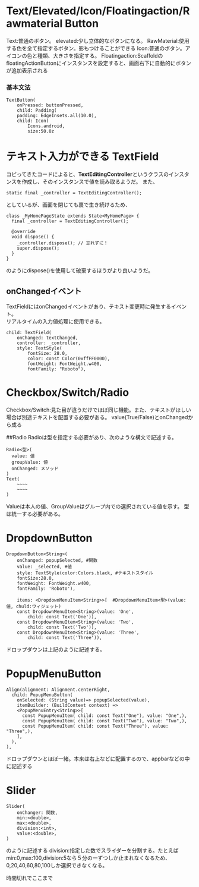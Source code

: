 # Text/Elevated/Icon/Floatingaction/Rawmaterial Button

Text:普通のボタン。
elevated:少し立体的なボタンになる。
RawMaterial:使用する色を全て指定するボタン。影もつけることができる
Icon:普通のボタン。アイコンの色と種類、大きさを指定する。
Floatingaction:ScaffoldのfloatingActionButtonにインスタンスを設定すると、画面右下に自動的にボタンが追加表示される

### 基本文法
```
TextButton(
    onPressed: buttonPressed,
    child: Padding(
    padding: EdgeInsets.all(10.0),
    child: Icon(
        Icons.android,
        size:50.0z
```

# テキスト入力ができる TextField
コピってきたコードによると、**TextEditingController**というクラスのインスタンスを作成し、そのインスタンスで値を読み取るようだ。
また、
```
static final _controller = TextEditingController();
```
としているが、画面を閉じても裏で生き続けるため、
```
class _MyHomePageState extends State<MyHomePage> {
  final _controller = TextEditingController();

  @override
  void dispose() {
    _controller.dispose(); // 忘れずに！
    super.dispose();
  }
}
```
のようにdispose()を使用して破棄するほうがより良いようだ。

## onChangedイベント
TextFieldにはonChangedイベントがあり、テキスト変更時に発生するイベント。  
リアルタイムの入力値処理に使用できる。
```
child: TextField(
    onChanged: textChanged,
    controller: _controller,
    style: TextStyle(
        fontSize: 28.0,
        color: const Color(0xffFF0000),
        fontWeight: FontWeight.w400,
        fontFamily: "Roboto"),
```

# Checkbox/Switch/Radio
Checkbox/Switch:見た目が違うだけでほぼ同じ機能。また、テキストがほしい場合ば別途テキストを配置する必要がある。
value(True/False)とonChangedから成る

##Radio
Radioは型を指定する必要があり、次のような構文で記述する。
```
Radio<型>(
  value: 値
  groupValue: 値
  onChanged: メソッド
)
Text(
    ~~~~
    ~~~~
)
```
Valueは本人の値、GroupValueはグループ内での選択されている値を示す。
型は統一する必要がある。

# DropdownButton
```
DropdownButton<String>(
    onChanged: popupSelected, #関数
    value: _selected, #値
    style: TextStyle(color:Colors.black, #テキストスタイル
    fontSize:28.0,
    fontWeight: FontWeight.w400,
    fontFamily: 'Roboto'),

    items: <DropdownMenuItem<String>>[  #DropdownMenuItem<型>(value: 値, chuld:ウィジェット)
    const DropdownMenuItem<String>(value: 'One',
        child: const Text('One')),
    const DropdownMenuItem<String>(value: 'Two',
        child: const Text('Two')),
    const DropdownMenuItem<String>(value: 'Three',
        child: const Text('Three')),
```
ドロップダウンは上記のように記述する。

# PopupMenuButton
```
Align(alignment: Alignment.centerRight,
  child: PopupMenuButton(
    onSelected: (String value)=> popupSelected(value),
    itemBuilder: (BuildContext context) =>
    <PopupMenuEntry<String>>[
      const PopupMenuItem( child: const Text("One"), value: "One",),
      const PopupMenuItem( child: const Text("Two"), value: "Two",),
      const PopupMenuItem( child: const Text("Three"), value: "Three",),
    ],
  ),
),
```
ドロップダウンとほぼ一緒。本来は右上などに配置するので、appbarなどの中に記述する

# Slider
```
Slider(
    onChanger: 関数,
    min:<double>,
    max:<double>,
    division:<int>,
    value:<double>,
)
```
のように記述する
division:指定した数でスライダーを分割する。たとえばmin:0,max:100,division:5なら５分の一ずつしか止まれなくなるため、0,20,40,60,80,100しか選択できなくなる。

時間切れでここまで